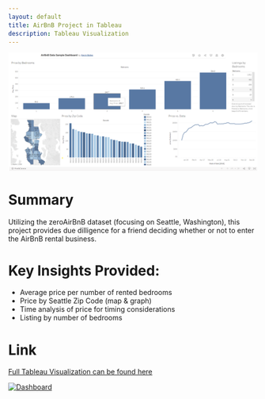 ```yaml
---
layout: default
title: AirBnB Project in Tableau
description: Tableau Visualization
--- 
```

![](/AirBnbTableau.png)

# Summary

Utilizing the zeroAirBnB dataset (focusing on Seattle, Washington), this project provides due dilligence for a friend deciding whether or not to enter the AirBnB rental business. 

# Key Insights Provided: 

* Average price per number of rented bedrooms
* Price by Seattle Zip Code (map & graph) 
* Time analysis of price for timing considerations
* Listing by number of bedrooms

# Link
[Full Tableau Visualization can be found here](https://public.tableau.com/app/profile/kevin.bates3947/viz/AirBnBDataSampleDashboard/Dashboard1)

<div class='tableauPlaceholder' id='viz1717551914997' style='position: relative'><noscript><a href='#'><img alt='Dashboard ' src='https:&#47;&#47;public.tableau.com&#47;static&#47;images&#47;Sa&#47;SampleCustomerAnalysis_17175511318920&#47;Dashboard&#47;1_rss.png' style='border: none' /></a></noscript><object class='tableauViz'  style='display:none;'><param name='host_url' value='https%3A%2F%2Fpublic.tableau.com%2F' /> <param name='embed_code_version' value='3' /> <param name='site_root' value='' /><param name='name' value='SampleCustomerAnalysis_17175511318920&#47;Dashboard' /><param name='tabs' value='no' /><param name='toolbar' value='yes' /><param name='static_image' value='https:&#47;&#47;public.tableau.com&#47;static&#47;images&#47;Sa&#47;SampleCustomerAnalysis_17175511318920&#47;Dashboard&#47;1.png' /> <param name='animate_transition' value='yes' /><param name='display_static_image' value='yes' /><param name='display_spinner' value='yes' /><param name='display_overlay' value='yes' /><param name='display_count' value='yes' /><param name='language' value='en-US' /></object></div>                <script type='text/javascript'>                    var divElement = document.getElementById('viz1717551914997');                    var vizElement = divElement.getElementsByTagName('object')[0];                    if ( divElement.offsetWidth > 800 ) { vizElement.style.width='100%';vizElement.style.height=(divElement.offsetWidth*0.75)+'px';} else if ( divElement.offsetWidth > 500 ) { vizElement.style.width='100%';vizElement.style.height=(divElement.offsetWidth*0.75)+'px';} else { vizElement.style.width='100%';vizElement.style.height='827px';}                     var scriptElement = document.createElement('script');                    scriptElement.src = 'https://public.tableau.com/javascripts/api/viz_v1.js';                    vizElement.parentNode.insertBefore(scriptElement, vizElement);                </script>
